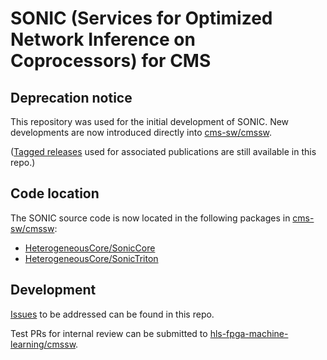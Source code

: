 # SONIC (Services for Optimized Network Inference on Coprocessors) for CMS

## Deprecation notice

This repository was used for the initial development of SONIC.
New developments are now introduced directly into [cms-sw/cmssw](https://github.com/cms-sw/cmssw).

([Tagged releases](https://github.com/hls-fpga-machine-learning/SonicCMS/releases) used for associated publications are still available in this repo.)

## Code location

The SONIC source code is now located in the following packages in [cms-sw/cmssw](https://github.com/cms-sw/cmssw):
* [HeterogeneousCore/SonicCore](https://github.com/cms-sw/cmssw/tree/master/HeterogeneousCore/SonicCore)
* [HeterogeneousCore/SonicTriton](https://github.com/cms-sw/cmssw/tree/master/HeterogeneousCore/SonicTriton)

## Development

[Issues](https://github.com/hls-fpga-machine-learning/SonicCMS/issues) to be addressed can be found in this repo.

Test PRs for internal review can be submitted to [hls-fpga-machine-learning/cmssw](https://github.com/hls-fpga-machine-learning/cmssw).

